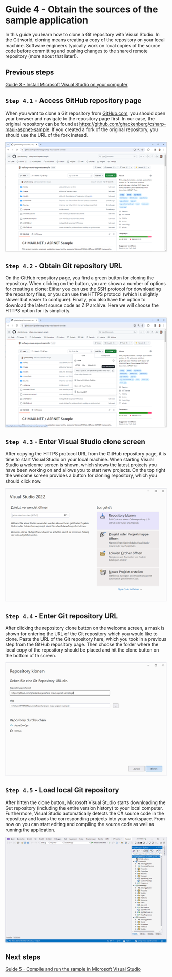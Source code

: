 # Guide 4 - Obtain the sources of the sample application

In this guide you learn how to clone a Git repository with Visual Studio. In the Git world, cloning means creating a copy of the repository on your local machine. Software engineers typically work on local copies of the source code before committing and pushing changes to the shared remote repository (more about that later!).

## Previous steps

[Guide 3 - Install Microsoft Visual Studio on your computer](../2_Prepare/README.md)

## ``Step 4.1`` - Access GitHub repository page

When you want to clone a Git repository from [GitHub.com](https://github.com), you should open your browser and navigate to the repository page first. In our case, the original repository can be found at https://github.com/ghackenberg/csharp-maui-aspnet-sample. If you created a fork of the original repository, you should use the URL of the fork instead.

![GitHub Repository Page](./GitHub_Repository_Page.png)

## ``Step 4.2`` - Obtain Git repository URL

On the GitHub repository page, you find a green button for cloning the repository. When clicking on the button, you are shown a number of options for creating a clone: Either you can use the SSH protocol for downloading the repository files, or you can use the HTTPS protocol (which is slightly slower but easier to configure). Finally, you also have the option to download the latest source code as ZIP archive. Here we will choose the HTTPS option for its simplicity.

![GitHub Repository Clone HTTPS](./GitHub_Repository_Clone_HTTPS.png)

## ``Step 4.3`` - Enter Visual Studio clone screen

After copying the HTTPS protocol URL from the GitHub repository page, it is time to start Visual Studio on your local machine. When starting Visual Studio a welcome screen is shown, which shows the latest projects you have been working on and allows you to start new projects. On the top right the welcome screen provides a button for cloning repository, which you should click now.

![Visual Studio Welcome Wizard Start](./Visual_Studio_Welcome_Wizard_Start.png)

## ``Step 4.4`` - Enter Git repository URL

After clicking the repository clone button on the welcome screen, a mask is shown for entering the URL of the Git repository which you would like to clone. Paste the URL of the Git repository here, which you took in a previous step from the GitHub repository page. Then choose the folder where the local copy of the repository should be placed and hit the clone button on the bottom of th screen.

![Visual Studio Welcome Wizard Clone](./Visual_Studio_Welcome_Wizard_Clone.png)

## ``Step 4.5`` - Load local Git repository

After hitten the clone button, Microsoft Visual Studio starts downloading the Gut repository (including the entire version history) to your local computer. Furthermore, Visual Studio automatically detects the C# source code in the repository and loads the corresponding projects into your workspace. From now on you can start editing and compiling the source code as well as running the application.

![Visual Studio Solution Explorer](./Visual_Studio_Solution_Explorer.png)

## Next steps

[Guide 5 - Compile and run the sample in Microsoft Visual Studio](../4_Run/README.md)